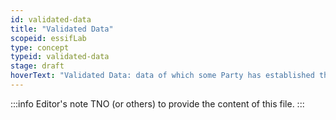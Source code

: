 ```yaml
---
id: validated-data
title: "Validated Data"
scopeid: essifLab
type: concept
typeid: validated-data
stage: draft
hoverText: "Validated Data: data of which some Party has established that it is valid, and hence suitahble to be used for some specific purpose(s)."
---
```


:::info Editor's note
TNO (or others) to provide the content of this file.
:::

